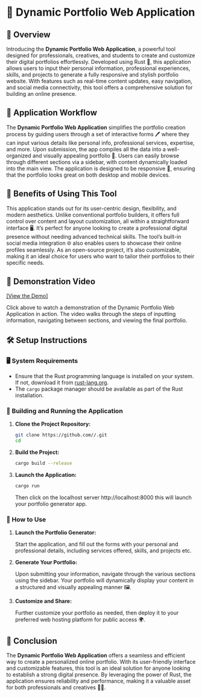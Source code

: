 
# 🌟 Dynamic Portfolio Web Application

## 📝 Overview

Introducing the **Dynamic Portfolio Web Application**, a powerful tool designed for professionals, creatives, and students to create and customize their digital portfolios effortlessly. Developed using Rust 🦀, this application allows users to input their personal information, professional experiences, skills, and projects to generate a fully responsive and stylish portfolio website. With features such as real-time content updates, easy navigation, and social media connectivity, this tool offers a comprehensive solution for building an online presence.

## 🔄 Application Workflow

The **Dynamic Portfolio Web Application** simplifies the portfolio creation process by guiding users through a set of interactive forms 🖊️ where they can input various details like personal info, professional services, expertise, and more. Upon submission, the app compiles all the data into a well-organized and visually appealing portfolio 🎨. Users can easily browse through different sections via a sidebar, with content dynamically loaded into the main view. The application is designed to be responsive 📱, ensuring that the portfolio looks great on both desktop and mobile devices.

## 🎯 Benefits of Using This Tool

This application stands out for its user-centric design, flexibility, and modern aesthetics. Unlike conventional portfolio builders, it offers full control over content and layout customization, all within a straightforward interface 🖥️. It’s perfect for anyone looking to create a professional digital presence without needing advanced technical skills. The tool’s built-in social media integration 🌐 also enables users to showcase their online profiles seamlessly. As an open-source project, it’s also customizable, making it an ideal choice for users who want to tailor their portfolios to their specific needs.

## 🎥 Demonstration Video

[[View the Demo]](https://youtu.be/zaPam4dvtxI?si=AM4s3BtFGJESVe6V)

Click above to watch a demonstration of the Dynamic Portfolio Web Application in action. The video walks through the steps of inputting information, navigating between sections, and viewing the final portfolio.

## 🛠️ Setup Instructions

### 🖥️ System Requirements

- Ensure that the Rust programming language is installed on your system. If not, download it from [rust-lang.org](https://www.rust-lang.org/).
- The `cargo` package manager should be available as part of the Rust installation.

### 🚀 Building and Running the Application

1. **Clone the Project Repository:**

   ```bash
   git clone https://github.com//.git
   cd 
   ```

2. **Build the Project:**

   ```bash
   cargo build --release
   ```

3. **Launch the Application:**

   ```bash
   cargo run
   ```
   Then click on the localhost server  http://localhost:8000 this will launch your portfolio generator app. 

### 📖 How to Use

1. **Launch the Portfolio Generator:**

   Start the application, and fill out the forms with your personal and professional details, including services offered, skills, and projects etc.

2. **Generate Your Portfolio:**

   Upon submitting your information, navigate through the various sections using the sidebar. Your portfolio will dynamically display your content in a structured and visually appealing manner 🖼️.

3. **Customize and Share:**

   Further customize your portfolio as needed, then deploy it to your preferred web hosting platform for public access 🌍.

## 🎉 Conclusion

The **Dynamic Portfolio Web Application** offers a seamless and efficient way to create a personalized online portfolio. With its user-friendly interface and customizable features, this tool is an ideal solution for anyone looking to establish a strong digital presence. By leveraging the power of Rust, the application ensures reliability and performance, making it a valuable asset for both professionals and creatives 💼✨.
